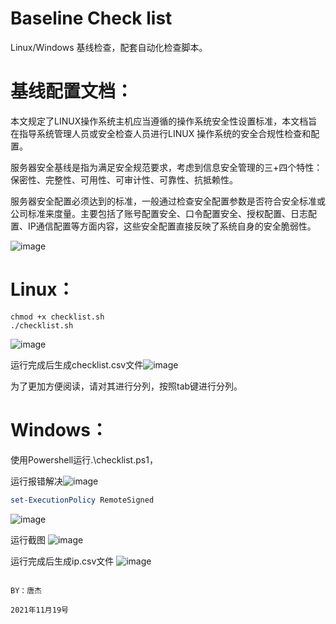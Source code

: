 # Baseline Check list
Linux/Windows 基线检查，配套自动化检查脚本。

# 基线配置文档：
本文规定了LINUX操作系统主机应当遵循的操作系统安全性设置标准，本文档旨在指导系统管理人员或安全检查人员进行LINUX 操作系统的安全合规性检查和配置。

服务器安全基线是指为满足安全规范要求，考虑到信息安全管理的三+四个特性：保密性、完整性、可用性、可审计性、可靠性、抗抵赖性。

服务器安全配置必须达到的标准，一般通过检查安全配置参数是否符合安全标准或公司标准来度量。主要包括了账号配置安全、口令配置安全、授权配置、日志配置、IP通信配置等方面内容，这些安全配置直接反映了系统自身的安全脆弱性。

![image](https://user-images.githubusercontent.com/40255379/142581629-c879b9ae-ce15-45eb-af93-fbcaa588fef7.png)

# Linux：
```shell
chmod +x checklist.sh
./checklist.sh
```
![image](https://user-images.githubusercontent.com/40255379/142585459-63be1daa-377b-48ff-9f8e-1f6247cfbc05.png)

运行完成后生成checklist.csv文件![image](https://user-images.githubusercontent.com/40255379/142585896-464f8927-352e-4d3b-a8ea-1381d313502e.png)

为了更加方便阅读，请对其进行分列，按照tab键进行分列。

# Windows：
使用Powershell运行.\checklist.ps1，

运行报错解决![image](https://user-images.githubusercontent.com/40255379/142582487-bdc92c8b-8215-43b9-b438-e7be41bb4003.png)

```powershell
set-ExecutionPolicy RemoteSigned
```
![image](https://user-images.githubusercontent.com/40255379/142583004-b7c9ce7d-5254-4e48-b792-17e93cfde0ce.png)

运行截图
![image](https://user-images.githubusercontent.com/40255379/142583521-c576c998-62c3-4c49-9a23-05422bb679ce.png)

运行完成后生成ip.csv文件
![image](https://user-images.githubusercontent.com/40255379/142583685-7fa5c15f-3572-4ec4-82e7-eea58971c5c2.png)





                                                                                                      BY：唐杰
                                                                                                      2021年11月19号

